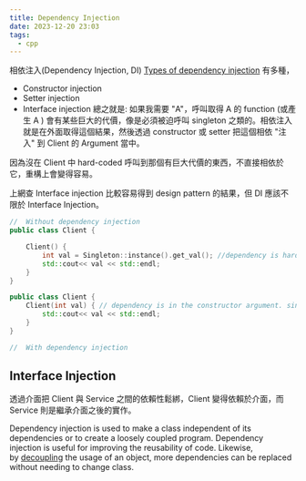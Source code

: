 ```yaml
---
title: Dependency Injection
date: 2023-12-20 23:03
tags:
  - cpp
---
```

相依注入(Dependency Injection, DI)
[Types of dependency injection](https://en.wikipedia.org/wiki/Dependency_injection#Types_of_dependency_injection) 有多種，
- Constructor injection
- Setter injection
- Interface injection
總之就是: 如果我需要 "A"，呼叫取得 A 的 function (或產生 A ) 會有某些巨大的代價，像是必須被迫呼叫 singleton 之類的。相依注入就是在外面取得這個結果，然後透過 constructor 或 setter 把這個相依 "注入" 到 Client 的 Argument 當中。

因為沒在 Client 中 hard-coded 呼叫到那個有巨大代價的東西，不直接相依於它，重構上會變得容易。

上網查 Interface injection 比較容易得到 design pattern 的結果，但 DI 應該不限於 Interface Injection。

```cpp
//  Without dependency injection
public class Client {

    Client() {
		int val = Singleton::instance().get_val(); //dependency is hard-coded, inside Client.
		std::cout<< val << std::endl;
    }
}

public class Client {
    Client(int val) { // dependency is in the constructor argument. singleton can be called in outer.
		std::cout<< val << std::endl;
    }
}

//  With dependency injection


```




## Interface Injection
透過介面把 Client 與 Service 之間的依賴性鬆綁，Client 變得依賴於介面，而 Service 則是繼承介面之後的實作。

Dependency injection is used to make a class independent of its dependencies or to create a loosely coupled program. Dependency injection is useful for improving the reusability of code. Likewise, by [decoupling](https://www.techtarget.com/whatis/definition/decoupled-architecture) the usage of an object, more dependencies can be replaced without needing to change class.